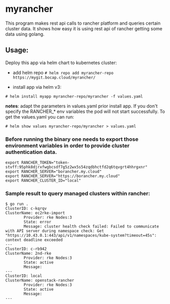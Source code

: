 # myrancher

This program makes rest api calls to rancher platform and queries certain cluster data. It shows how easy it is using rest api of rancher getting some data using golang.

## Usage:
Deploy this app via helm chart to kubernetes cluster:
* add helm repo 
```# helm repo add myrancher-repo https://mygit.bocap.cloud/myrancher/```

* install app via helm v3:
```
# helm install myapp myrancher-repo/myrancher -f values.yaml
```
__notes__: adapt the parameters in values.yaml prior install app. If you don't specify the RANCHER_* env variables the pod will not start successfully.
To get the values.yaml you can run:
```
# helm show values myrancher-repo/myrancher > values.yaml
```


### Before running the binary one needs to export those environment variables in order to provide cluster authentication data.
```
export RANCHER_TOKEN="token-stvff:95phk8djrxfwgbcsdf7g5z2wx5s54zqdbhctfd2q6tqvgrt4hhrgxnr"
export RANCHER_SERVER="borancher.my.cloud"
export RANCHER_SERVER="https://borancher.my.cloud"
export RANCHER_CLUSTER_ID="local"
```
### Sample result to query managed clusters within rancher:
```
$ go run .
ClusterID: c-kqrqv 
ClusterName: ec2rke-import
        Provider: rke Nodes:3
        State: error
        Message: cluster health check failed: Failed to communicate with API server during namespace check: Get "https://10.43.0.1:443/api/v1/namespaces/kube-system?timeout=45s": context deadline exceeded
---
ClusterID: c-rb942 
ClusterName: 2nd-rke
        Provider: rke Nodes:3
        State: active
        Message: 
---
ClusterID: local 
ClusterName: openstack-rancher
        Provider: rke Nodes:3
        State: active
        Message: 
---
```
